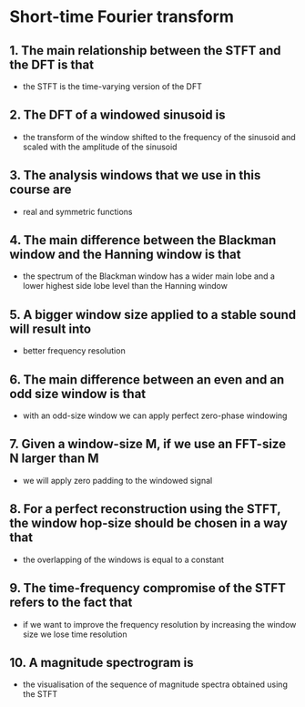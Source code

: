 # Short-time Fourier transform

## 1. The main relationship between the STFT and the DFT is that
* the STFT is the time-varying version of the DFT

## 2. The DFT of a windowed sinusoid is
* the transform of the window shifted to the frequency of the sinusoid and scaled with the amplitude of the sinusoid

## 3. The analysis windows that we use in this course are
* real and symmetric functions

## 4. The main difference between the Blackman window and the Hanning window is that
* the spectrum of the Blackman window has a wider main lobe and a lower highest side lobe level than the Hanning window

## 5. A bigger window size applied to a stable sound will result into
* better frequency resolution

## 6. The main difference between an even and an odd size window is that
* with an odd-size window we can apply perfect zero-phase windowing

## 7. Given a window-size M, if we use an FFT-size N larger than M
* we will apply zero padding to the windowed signal

## 8. For a perfect reconstruction using the STFT, the window hop-size should be chosen in a way that
* the overlapping of the windows is equal to a constant

## 9. The time-frequency compromise of the STFT refers to the fact that
* if we want to improve the frequency resolution by increasing the window size we lose time resolution

## 10. A magnitude spectrogram is
* the visualisation of the sequence of magnitude spectra obtained using the STFT